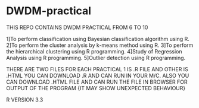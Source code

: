 # DWDM-practical

THIS REPO CONTAINS DWDM PRACTICAL FROM 6 TO 10 

1]To perform classification using Bayesian classification algorithm using R.
2]To perform the cluster analysis by k-means method using R.
3]To perform the hierarchical clustering using R programming.
4]Study of Regression Analysis using R programming.
5]Outlier detection using R programming.


THERE ARE TWO FILES FOR EACH PRACTICAL 1 IS .R FILE AND OTHER IS .HTML YOU CAN DOWNLOAD .R AND CAN RUN IN YOUR M/C.
ALSO YOU CAN DOWNLOAD .HTML FILE AND CAN RUN THE FILE IN BROWSER FOR OUTPUT OF THE PROGRAM {IT MAY SHOW UNEXPECTED BEHAVIOUR}

R VERSION 3.3

